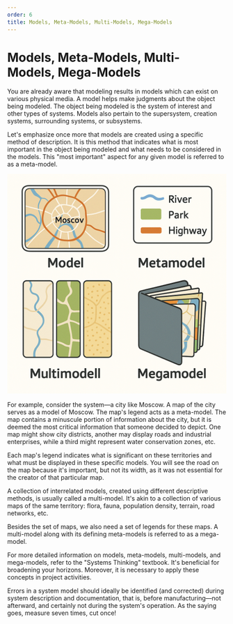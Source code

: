 ```yaml
---
order: 6
title: Models, Meta-Models, Multi-Models, Mega-Models
---
```


# Models, Meta-Models, Multi-Models, Mega-Models

You are already aware that modeling results in models which can exist on various physical media. A model helps make judgments about the object being modeled. The object being modeled is the system of interest and other types of systems. Models also pertain to the supersystem, creation systems, surrounding systems, or subsystems.

Let's emphasize once more that models are created using a specific method of description. It is this method that indicates what is most important in the object being modeled and what needs to be considered in the models. This "most important" aspect for any given model is referred to as a meta-model.

![image](./models-meta-models-multi-models-mega-models-19.png)

For example, consider the system—a city like Moscow. A map of the city serves as a model of Moscow. The map's legend acts as a meta-model. The map contains a minuscule portion of information about the city, but it is deemed the most critical information that someone decided to depict. One map might show city districts, another may display roads and industrial enterprises, while a third might represent water conservation zones, etc.

Each map's legend indicates what is significant on these territories and what must be displayed in these specific models. You will see the road on the map because it's important, but not its width, as it was not essential for the creator of that particular map.

A collection of interrelated models, created using different descriptive methods, is usually called a multi-model. It's akin to a collection of various maps of the same territory: flora, fauna, population density, terrain, road networks, etc.

Besides the set of maps, we also need a set of legends for these maps. A multi-model along with its defining meta-models is referred to as a mega-model.

For more detailed information on models, meta-models, multi-models, and mega-models, refer to the "Systems Thinking" textbook. It's beneficial for broadening your horizons. Moreover, it is necessary to apply these concepts in project activities.

Errors in a system model should ideally be identified (and corrected) during system description and documentation, that is, before manufacturing—not afterward, and certainly not during the system's operation. As the saying goes, measure seven times, cut once!